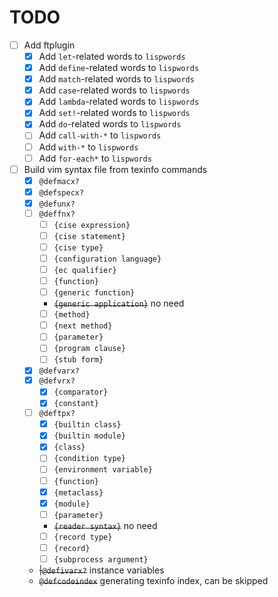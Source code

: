 # TODO

- [ ] Add ftplugin
    - [x] Add `let`-related words to `lispwords`
    - [x] Add `define`-related words to `lispwords`
    - [x] Add `match`-related words to `lispwords`
    - [x] Add `case`-related words to `lispwords`
    - [x] Add `lambda`-related words to `lispwords`
    - [x] Add `set!`-related words to `lispwords`
    - [x] Add `do`-related words to `lispwords`
    - [ ] Add `call-with-*` to `lispwords`
    - [ ] Add `with-*` to `lispwords`
    - [ ] Add `for-each*` to `lispwords`
- [ ] Build vim syntax file from texinfo commands
    - [x] `@defmacx?`
    - [x] `@defspecx?`
    - [x] `@defunx?`
    - [ ] `@deffnx?`
        - [ ] `{cise expression}`
        - [ ] `{cise statement}`
        - [ ] `{cise type}`
        - [ ] `{configuration language}`
        - [ ] `{ec qualifier}`
        - [ ] `{function}`
        - [ ] `{generic function}`
        - ~~`{generic application}`~~ no need
        - [ ] `{method}`
        - [ ] `{next method}`
        - [ ] `{parameter}`
        - [ ] `{program clause}`
        - [ ] `{stub form}`
    - [x] `@defvarx?`
    - [x] `@defvrx?`
        - [x] `{comparator}`
        - [x] `{constant}`
    - [ ] `@deftpx?`
        - [x] `{builtin class}`
        - [x] `{builtin module}`
        - [x] `{class}`
        - [ ] `{condition type}`
        - [ ] `{environment variable}`
        - [ ] `{function}`
        - [x] `{metaclass}`
        - [x] `{module}`
        - [ ] `{parameter}`
        - ~~`{reader syntax}`~~ no need
        - [ ] `{record type}`
        - [ ] `{record}`
        - [ ] `{subprocess argument}`
    - ~~|`@defivarx?`~~ instance variables
    - ~~`@defcodeindex`~~ generating texinfo index, can be skipped
